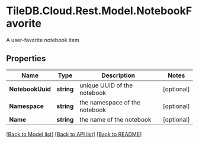 # TileDB.Cloud.Rest.Model.NotebookFavorite
A user-favorite notebook item

## Properties

Name | Type | Description | Notes
------------ | ------------- | ------------- | -------------
**NotebookUuid** | **string** | unique UUID of the notebook | [optional] 
**Namespace** | **string** | the namespace of the notebook | [optional] 
**Name** | **string** | the name of the notebook | [optional] 

[[Back to Model list]](../README.md#documentation-for-models) [[Back to API list]](../README.md#documentation-for-api-endpoints) [[Back to README]](../README.md)

